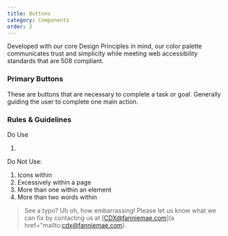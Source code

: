 ```yaml
---
title: Buttons
category: Components
order: 2
---
```


Developed with our core Design Principles in mind, our color palette communicates trust and simplicity while meeting web accessibility standards that are 508 compliant. 

### Primary Buttons

These are buttons that are necessary to complete a task or goal. Generally guiding the user to complete one main action. 


### Rules & Guidelines
Do Use

1. 


Do Not Use:

1. Icons within 
2. Excessively within a page
3. More than one within an element
4. More than two words within


> See a typo? Uh oh, how embarrassing! Please let us know what we can fix by contacting us at [CDX@fanniemae.com](a href="mailto:cdx@fanniemae.com).